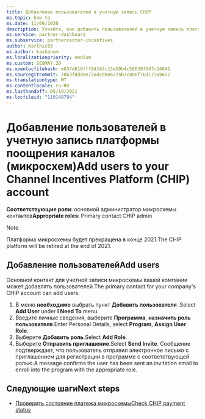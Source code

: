 ```yaml
---
title: Добавление пользователей в учетную запись CHIP
ms.topic: how-to
ms.date: 11/09/2020
description: Узнайте, как добавить пользователей в учетную запись платформы поощрения каналов (микросхем). Обратите внимание, что платформа микросхемы будет прекращена в конце 2021.
ms.service: partner-dashboard
ms.subservice: partnercenter-incentives
author: Karthic83
ms.author: kashanum
ms.localizationpriority: medium
ms.custom: SEOMAY.20
ms.openlocfilehash: e037d616fff8416fc15e59b4c58639f647c16841
ms.sourcegitcommit: 7063fdddee77ad2d8e627ab3c806f76d173ab652
ms.translationtype: MT
ms.contentlocale: ru-RU
ms.lasthandoff: 05/19/2021
ms.locfileid: "110148794"
---
```

# <a name="add-users-to-your-channel-incentives-platform-chip-account"></a><span data-ttu-id="904fd-104">Добавление пользователей в учетную запись платформы поощрения каналов (микросхем)</span><span class="sxs-lookup"><span data-stu-id="904fd-104">Add users to your Channel Incentives Platform (CHIP) account</span></span>

<span data-ttu-id="904fd-105">**Соответствующие роли**: основной администратор микросхемы контактов</span><span class="sxs-lookup"><span data-stu-id="904fd-105">**Appropriate roles**: Primary contact CHIP admin</span></span>
 
>[!NOTE]
><span data-ttu-id="904fd-106">Платформа микросхемы будет прекращена в конце 2021.</span><span class="sxs-lookup"><span data-stu-id="904fd-106">The CHIP platform will be retired at the end of 2021.</span></span>

## <a name="add-users"></a><span data-ttu-id="904fd-107">Добавление пользователей</span><span class="sxs-lookup"><span data-stu-id="904fd-107">Add users</span></span>

<span data-ttu-id="904fd-108">Основной контакт для учетной записи микросхемы вашей компании может добавлять пользователей.</span><span class="sxs-lookup"><span data-stu-id="904fd-108">The primary contact for your company's CHIP account can add users.</span></span>

1. <span data-ttu-id="904fd-109">В меню **необходимо** выбрать пункт **Добавить пользователя** .</span><span class="sxs-lookup"><span data-stu-id="904fd-109">Select **Add User** under **I Need To** menu.</span></span>
2. <span data-ttu-id="904fd-110">Введите личные сведения, выберите **Программа**, **назначить роль пользователя**.</span><span class="sxs-lookup"><span data-stu-id="904fd-110">Enter Personal Details, select **Program**, **Assign User Role**.</span></span>
3. <span data-ttu-id="904fd-111">Выберите **Добавить роль**.</span><span class="sxs-lookup"><span data-stu-id="904fd-111">Select **Add Role**.</span></span>
4. <span data-ttu-id="904fd-112">Выберите **Отправить приглашение**.</span><span class="sxs-lookup"><span data-stu-id="904fd-112">Select **Send Invite**.</span></span>
<span data-ttu-id="904fd-113">Сообщение подтверждает, что пользователь отправил электронное письмо с приглашением для регистрации в программе с соответствующей ролью.</span><span class="sxs-lookup"><span data-stu-id="904fd-113">A message confirms the user has been sent an invitation email to enroll into the program with the appropriate role.</span></span>

## <a name="next-steps"></a><span data-ttu-id="904fd-114">Следующие шаги</span><span class="sxs-lookup"><span data-stu-id="904fd-114">Next steps</span></span>

- [<span data-ttu-id="904fd-115">Проверить состояние платежа микросхемы</span><span class="sxs-lookup"><span data-stu-id="904fd-115">Check CHIP payment status</span></span>](chip-payment-status.md)